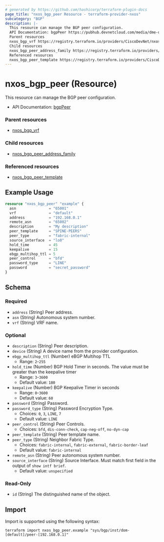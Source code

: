 ```yaml
---
# generated by https://github.com/hashicorp/terraform-plugin-docs
page_title: "nxos_bgp_peer Resource - terraform-provider-nxos"
subcategory: "BGP"
description: |-
  This resource can manage the BGP peer configuration.
  API Documentation: bgpPeer https://pubhub.devnetcloud.com/media/dme-docs-10-2-2/docs/Routing%20and%20Forwarding/bgp:Peer/
  Parent resources
  nxos_bgp_vrf https://registry.terraform.io/providers/CiscoDevNet/nxos/latest/docs/resources/bgp_vrf
  Child resources
  nxos_bgp_peer_address_family https://registry.terraform.io/providers/CiscoDevNet/nxos/latest/docs/resources/bgp_peer_address_family
  Referenced resources
  nxos_bgp_peer_template https://registry.terraform.io/providers/CiscoDevNet/nxos/latest/docs/resources/bgp_peer_template
---
```


# nxos_bgp_peer (Resource)

This resource can manage the BGP peer configuration.

- API Documentation: [bgpPeer](https://pubhub.devnetcloud.com/media/dme-docs-10-2-2/docs/Routing%20and%20Forwarding/bgp:Peer/)

### Parent resources

- [nxos_bgp_vrf](https://registry.terraform.io/providers/CiscoDevNet/nxos/latest/docs/resources/bgp_vrf)

### Child resources

- [nxos_bgp_peer_address_family](https://registry.terraform.io/providers/CiscoDevNet/nxos/latest/docs/resources/bgp_peer_address_family)

### Referenced resources

- [nxos_bgp_peer_template](https://registry.terraform.io/providers/CiscoDevNet/nxos/latest/docs/resources/bgp_peer_template)

## Example Usage

```terraform
resource "nxos_bgp_peer" "example" {
  asn               = "65001"
  vrf               = "default"
  address           = "192.168.0.1"
  remote_asn        = "65002"
  description       = "My description"
  peer_template     = "SPINE-PEERS"
  peer_type         = "fabric-internal"
  source_interface  = "lo0"
  hold_time         = 45
  keepalive         = 15
  ebgp_multihop_ttl = 5
  peer_control      = "bfd"
  password_type     = "LINE"
  password          = "secret_password"
}
```

<!-- schema generated by tfplugindocs -->
## Schema

### Required

- `address` (String) Peer address.
- `asn` (String) Autonomous system number.
- `vrf` (String) VRF name.

### Optional

- `description` (String) Peer description.
- `device` (String) A device name from the provider configuration.
- `ebgp_multihop_ttl` (Number) eBGP Multihop TTL
  - Range: `2`-`255`
- `hold_time` (Number) BGP Hold Timer in seconds. The value must be greater than the keepalive timer
  - Range: `3`-`3600`
  - Default value: `180`
- `keepalive` (Number) BGP Keepalive Timer in seconds
  - Range: `0`-`3600`
  - Default value: `60`
- `password` (String) Password.
- `password_type` (String) Password Encryption Type.
  - Choices: `0`, `3`, `LINE`, `7`
  - Default value: `LINE`
- `peer_control` (String) Peer Controls.
  - Choices: `bfd`, `dis-conn-check`, `cap-neg-off`, `no-dyn-cap`
- `peer_template` (String) Peer template name.
- `peer_type` (String) Neighbor Fabric Type.
  - Choices: `fabric-internal`, `fabric-external`, `fabric-border-leaf`
  - Default value: `fabric-internal`
- `remote_asn` (String) Peer autonomous system number.
- `source_interface` (String) Source Interface. Must match first field in the output of `show intf brief`.
  - Default value: `unspecified`

### Read-Only

- `id` (String) The distinguished name of the object.

## Import

Import is supported using the following syntax:

```shell
terraform import nxos_bgp_peer.example "sys/bgp/inst/dom-[default]/peer-[192.168.0.1]"
```
